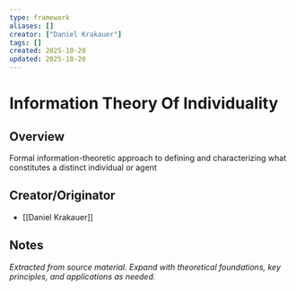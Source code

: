 ```yaml
---
type: framework
aliases: []
creator: ["Daniel Krakauer"]
tags: []
created: 2025-10-20
updated: 2025-10-20
---
```


# Information Theory Of Individuality

## Overview

Formal information-theoretic approach to defining and characterizing what constitutes a distinct individual or agent

## Creator/Originator

- [[Daniel Krakauer]]

## Notes

*Extracted from source material. Expand with theoretical foundations, key principles, and applications as needed.*
